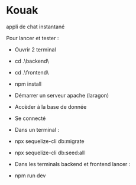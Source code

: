 # Kouak
appli de chat instantané

Pour lancer et tester :

- Ouvrir 2 terminal
- cd .\backend\
- cd .\frontend\

- npm install

- Démarrer un serveur apache (laragon)
- Accèder à la base de donnée
- Se connecté

- Dans un terminal :
- npx sequelize-cli db:migrate
- npx sequelize-cli db:seed:all

- Dans les terminals backend et frontend lancer :
- npm run dev
